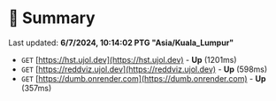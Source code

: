 # 📖 Summary
Last updated: **6/7/2024, 10:14:02 PTG "Asia/Kuala_Lumpur"**

- `GET` [https://hst.ujol.dev](https://hst.ujol.dev) - **Up** (1201ms)
- `GET` [https://reddviz.ujol.dev](https://reddviz.ujol.dev) - **Up** (598ms)
- `GET` [https://dumb.onrender.com](https://dumb.onrender.com) - **Up** (357ms)
